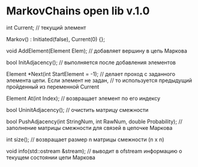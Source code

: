 # MarkovChains open lib v.1.0

int Current; // текущий элемент

Markov() : Initiated(false), Current(0) {};

void AddElement(Element Elem); // добавляет вершину в цепь Маркова

bool InitAdjacency(); // выполняется после добавления элементов

Element *Next(int StartElement = -1); // делает проход с заданного элемента цепи. Если элемент не задан,
										 // то используется предыдущий пройденный из переменной Current

Element At(int Index); // возвращает элемент по его индексу

bool UninitAdjacency(); // очистить матрицу смежности

bool PushAdjacency(int StringNum, int RawNum, double Probability); // заполнение матрицы смежности для связей в цепочке Маркова 

int size(); // возвращает размер n матрицы смежности (n x n)

void info(std::ostream &stream); // выводит в ofstream информацию о текущем состоянии цепи Маркова
